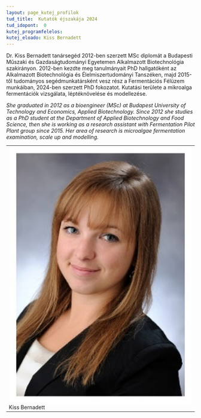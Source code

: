 ```yaml
---
layout: page_kutej_profilok
tud_title:  Kutatók éjszakája 2024
tud_idopont:  0
kutej_programfelelos: 
kutej_eloado: Kiss Bernadett
---
```


Dr. Kiss Bernadett tanársegéd 2012-ben szerzett MSc diplomát a Budapesti Műszaki és Gazdaságtudományi Egyetemen Alkalmazott Biotechnológia szakirányon. 2012-ben kezdte meg tanulmányait PhD hallgatóként az Alkalmazott Biotechnológia és Élelmiszertudományi Tanszéken, majd 2015-től tudományos segédmunkatársként vesz rész a Fermentációs Félüzem munkáiban, 2024-ben szerzett PhD fokozatot. Kutatási területe a mikroalga fermentációk vizsgálata, léptéknövelése és modellezése.

*She graduated in 2012 as a bioengineer (MSc) at Budapest University of Technology and Economics, Applied Biotechnology. Since 2012 she studies as a PhD student at the Department of Applied Biotechnology and Food Science, then she is working as a research assistant with Fermentation Pilot Plant group since 2015. Her area of research is microalgae fermentation examination, scale up and modelling.*

<table class="picture">
<tr>
<td>

<div class="gallery">
    <img src="images/Kiss_Bernadett.jpg" max-width="250" max-height="200">
  <div class="desc">Kiss Bernadett</div>
</div>

</td>
</tr>
</table>
